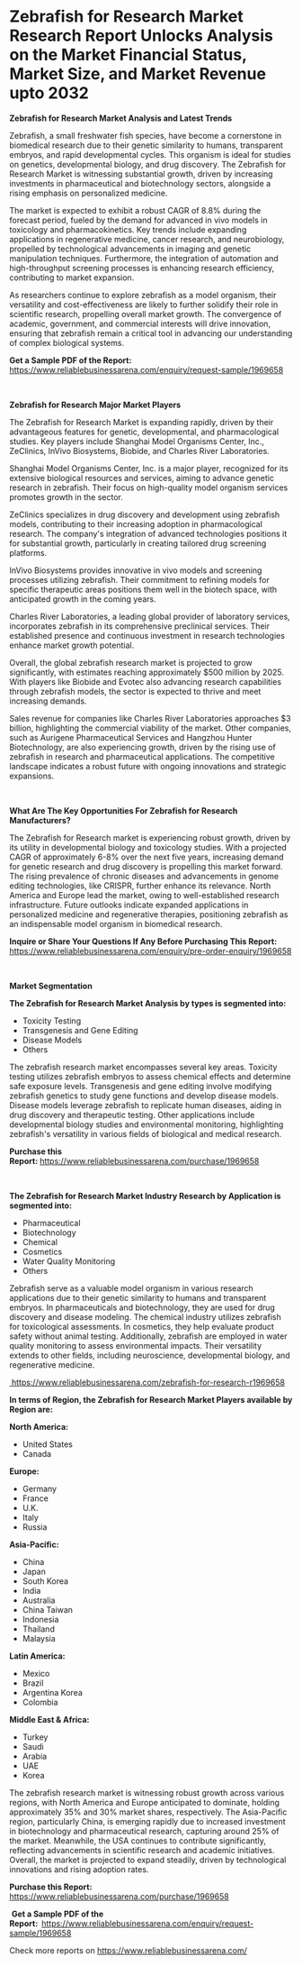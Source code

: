 <p><h1>Zebrafish for Research Market Research Report Unlocks Analysis on the Market Financial Status, Market Size, and Market Revenue upto 2032</h1></p><p><strong>Zebrafish for Research Market Analysis and Latest Trends</strong></p>
<p><p>Zebrafish, a small freshwater fish species, have become a cornerstone in biomedical research due to their genetic similarity to humans, transparent embryos, and rapid developmental cycles. This organism is ideal for studies on genetics, developmental biology, and drug discovery. The Zebrafish for Research Market is witnessing substantial growth, driven by increasing investments in pharmaceutical and biotechnology sectors, alongside a rising emphasis on personalized medicine.</p><p>The market is expected to exhibit a robust CAGR of 8.8% during the forecast period, fueled by the demand for advanced in vivo models in toxicology and pharmacokinetics. Key trends include expanding applications in regenerative medicine, cancer research, and neurobiology, propelled by technological advancements in imaging and genetic manipulation techniques. Furthermore, the integration of automation and high-throughput screening processes is enhancing research efficiency, contributing to market expansion.</p><p>As researchers continue to explore zebrafish as a model organism, their versatility and cost-effectiveness are likely to further solidify their role in scientific research, propelling overall market growth. The convergence of academic, government, and commercial interests will drive innovation, ensuring that zebrafish remain a critical tool in advancing our understanding of complex biological systems.</p></p>
<p><strong>Get a Sample PDF of the Report:&nbsp;</strong> <a href="https://www.reliablebusinessarena.com/enquiry/request-sample/1969658?utm_campaign=2995&utm_medium=2&utm_source=Github&utm_content=ia&utm_term=04032025&utm_id=zebrafish-for-research">https://www.reliablebusinessarena.com/enquiry/request-sample/1969658</a></p>
<p>&nbsp;</p>
<p><strong>Zebrafish for Research Major Market Players</strong></p>
<p><p>The Zebrafish for Research Market is expanding rapidly, driven by their advantageous features for genetic, developmental, and pharmacological studies. Key players include Shanghai Model Organisms Center, Inc., ZeClinics, InVivo Biosystems, Biobide, and Charles River Laboratories.</p><p>Shanghai Model Organisms Center, Inc. is a major player, recognized for its extensive biological resources and services, aiming to advance genetic research in zebrafish. Their focus on high-quality model organism services promotes growth in the sector.</p><p>ZeClinics specializes in drug discovery and development using zebrafish models, contributing to their increasing adoption in pharmacological research. The company's integration of advanced technologies positions it for substantial growth, particularly in creating tailored drug screening platforms.</p><p>InVivo Biosystems provides innovative in vivo models and screening processes utilizing zebrafish. Their commitment to refining models for specific therapeutic areas positions them well in the biotech space, with anticipated growth in the coming years.</p><p>Charles River Laboratories, a leading global provider of laboratory services, incorporates zebrafish in its comprehensive preclinical services. Their established presence and continuous investment in research technologies enhance market growth potential.</p><p>Overall, the global zebrafish research market is projected to grow significantly, with estimates reaching approximately $500 million by 2025. With players like Biobide and Evotec also advancing research capabilities through zebrafish models, the sector is expected to thrive and meet increasing demands.</p><p>Sales revenue for companies like Charles River Laboratories approaches $3 billion, highlighting the commercial viability of the market. Other companies, such as Aurigene Pharmaceutical Services and Hangzhou Hunter Biotechnology, are also experiencing growth, driven by the rising use of zebrafish in research and pharmaceutical applications. The competitive landscape indicates a robust future with ongoing innovations and strategic expansions.</p></p>
<p>&nbsp;</p>
<p><strong>What Are The Key Opportunities For Zebrafish for Research Manufacturers?</strong></p>
<p><p>The Zebrafish for Research market is experiencing robust growth, driven by its utility in developmental biology and toxicology studies. With a projected CAGR of approximately 6-8% over the next five years, increasing demand for genetic research and drug discovery is propelling this market forward. The rising prevalence of chronic diseases and advancements in genome editing technologies, like CRISPR, further enhance its relevance. North America and Europe lead the market, owing to well-established research infrastructure. Future outlooks indicate expanded applications in personalized medicine and regenerative therapies, positioning zebrafish as an indispensable model organism in biomedical research.</p></p>
<p><strong>Inquire or Share Your Questions If Any Before Purchasing This Report:</strong> <a href="https://www.reliablebusinessarena.com/enquiry/pre-order-enquiry/1969658?utm_campaign=2995&utm_medium=2&utm_source=Github&utm_content=ia&utm_term=04032025&utm_id=zebrafish-for-research">https://www.reliablebusinessarena.com/enquiry/pre-order-enquiry/1969658</a></p>
<p>&nbsp;</p>
<p><strong>Market Segmentation</strong></p>
<p><strong>The Zebrafish for Research Market Analysis by types is segmented into:</strong></p>
<p><ul><li>Toxicity Testing</li><li>Transgenesis and Gene Editing</li><li>Disease Models</li><li>Others</li></ul></p>
<p><p>The zebrafish research market encompasses several key areas. Toxicity testing utilizes zebrafish embryos to assess chemical effects and determine safe exposure levels. Transgenesis and gene editing involve modifying zebrafish genetics to study gene functions and develop disease models. Disease models leverage zebrafish to replicate human diseases, aiding in drug discovery and therapeutic testing. Other applications include developmental biology studies and environmental monitoring, highlighting zebrafish's versatility in various fields of biological and medical research.</p></p>
<p><strong>Purchase this Report:&nbsp;</strong><a href="https://www.reliablebusinessarena.com/purchase/1969658?utm_campaign=2995&utm_medium=2&utm_source=Github&utm_content=ia&utm_term=04032025&utm_id=zebrafish-for-research">https://www.reliablebusinessarena.com/purchase/1969658</a></p>
<p>&nbsp;</p>
<p><strong>The Zebrafish for Research Market Industry Research by Application is segmented into:</strong></p>
<p><ul><li>Pharmaceutical</li><li>Biotechnology</li><li>Chemical</li><li>Cosmetics</li><li>Water Quality Monitoring</li><li>Others</li></ul></p>
<p><p>Zebrafish serve as a valuable model organism in various research applications due to their genetic similarity to humans and transparent embryos. In pharmaceuticals and biotechnology, they are used for drug discovery and disease modeling. The chemical industry utilizes zebrafish for toxicological assessments. In cosmetics, they help evaluate product safety without animal testing. Additionally, zebrafish are employed in water quality monitoring to assess environmental impacts. Their versatility extends to other fields, including neuroscience, developmental biology, and regenerative medicine.</p></p>
<p><a href="https://www.reliablebusinessarena.com/zebrafish-for-research-r1969658?utm_campaign=2995&utm_medium=2&utm_source=Github&utm_content=ia&utm_term=04032025&utm_id=zebrafish-for-research">&nbsp;https://www.reliablebusinessarena.com/zebrafish-for-research-r1969658</a></p>
<p><strong>In terms of Region, the Zebrafish for Research Market Players available by Region are:</strong></p>
<p>
    <p> <strong> North America: </strong>
        <ul>
            <li>United States</li>
            <li>Canada</li>
        </ul>
        </p> 
    <p> <strong> Europe: </strong>
        <ul>
            <li>Germany</li>
            <li>France</li>
            <li>U.K.</li>
            <li>Italy</li>
            <li>Russia</li>
        </ul>
        </p> 
    <p> <strong> Asia-Pacific: </strong>
        <ul>
            <li>China</li>
            <li>Japan</li>
            <li>South Korea</li>
            <li>India</li>
            <li>Australia</li>
            <li>China Taiwan</li>
            <li>Indonesia</li>
            <li>Thailand</li>
            <li>Malaysia</li>
        </ul>
        </p> 
    <p> <strong> Latin America: </strong>
        <ul>
            <li>Mexico</li>
            <li>Brazil</li>
            <li>Argentina Korea</li>
            <li>Colombia</li>
        </ul>
        </p> 
    <p> <strong> Middle East & Africa: </strong>
        <ul>
            <li>Turkey</li>
            <li>Saudi</li>
            <li>Arabia</li>
            <li>UAE</li>
            <li>Korea</li>
        </ul>
    </p>
    </p>
<p><p>The zebrafish research market is witnessing robust growth across various regions, with North America and Europe anticipated to dominate, holding approximately 35% and 30% market shares, respectively. The Asia-Pacific region, particularly China, is emerging rapidly due to increased investment in biotechnology and pharmaceutical research, capturing around 25% of the market. Meanwhile, the USA continues to contribute significantly, reflecting advancements in scientific research and academic initiatives. Overall, the market is projected to expand steadily, driven by technological innovations and rising adoption rates.</p></p>
<p><strong>Purchase this Report: </strong><a href="https://www.reliablebusinessarena.com/purchase/1969658?utm_campaign=2995&utm_medium=2&utm_source=Github&utm_content=ia&utm_term=04032025&utm_id=zebrafish-for-research">https://www.reliablebusinessarena.com/purchase/1969658</a></p>
<p>&nbsp;<strong>Get a Sample PDF of the Report:&nbsp;&nbsp;</strong><a href="https://www.reliablebusinessarena.com/enquiry/request-sample/1969658?utm_campaign=2995&utm_medium=2&utm_source=Github&utm_content=ia&utm_term=04032025&utm_id=zebrafish-for-research">https://www.reliablebusinessarena.com/enquiry/request-sample/1969658</a></p>
<p><strong></strong></p>
<p>Check more reports on <a href="https://www.reliablebusinessarena.com/?utm_campaign=2995&utm_medium=2&utm_source=Github&utm_content=ia&utm_term=04032025&utm_id=zebrafish-for-research">https://www.reliablebusinessarena.com/</a></p>